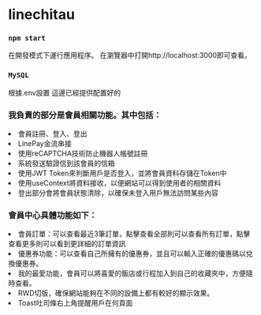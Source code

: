 # linechitau
### `npm start`

在開發模式下運行應用程序。
在瀏覽器中打開http://localhost:3000即可查看。

### `MySQL`
根據.env設置 這邊已經提供配置好的



<h3>我負責的部分是會員相關功能。其中包括：</h3>

<li>會員註冊、登入、登出 <br>
<li>LinePay金流串接<br>
<li>使用reCAPTCHA技術防止機器人帳號註冊<br>
<li>系統發送驗證信到該會員的信箱<br>
<li>使用JWT Token來判斷用戶是否登入，並將會員資料存儲在Token中<br>
<li>使用useContext將資料接收，以便網站可以得到使用者的相關資料<br>
<li>登出部分會將會員狀態清除，以確保未登入用戶無法訪問某些內容<br>

<h3>會員中心具體功能如下：</h3>

<li>會員訂單：可以查看最近3筆訂單，點擊查看全部則可以查看所有訂單，點擊查看更多則可以看到更詳細的訂單資訊<br>
<li>優惠券功能：可以查看自己所擁有的優惠券，並且可以輸入正確的優惠碼以兌換優惠券。<br>
<li>我的最愛功能，會員可以將喜愛的飯店或行程加入到自己的收藏夾中，方便隨時查看。<br>
<li>RWD切版，確保網站能夠在不同的設備上都有較好的顯示效果。<br>
<li>Toast吐司條右上角提醒用戶在何頁面
